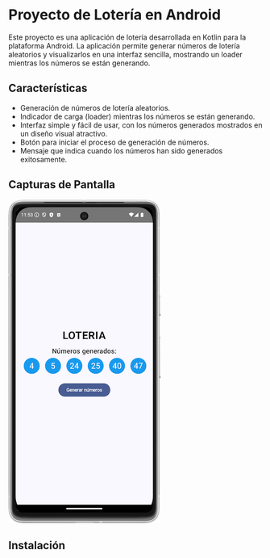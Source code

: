 # Proyecto de Lotería en Android

Este proyecto es una aplicación de lotería desarrollada en Kotlin para la plataforma Android. La aplicación permite generar números de lotería aleatorios y visualizarlos en una interfaz sencilla, mostrando un loader mientras los números se están generando.

## Características

- Generación de números de lotería aleatorios.
- Indicador de carga (loader) mientras los números se están generando.
- Interfaz simple y fácil de usar, con los números generados mostrados en un diseño visual atractivo.
- Botón para iniciar el proceso de generación de números.
- Mensaje que indica cuando los números han sido generados exitosamente.

## Capturas de Pantalla

![Generación de Números](/previewImage/Screenshot_20241030_235402.png)



## Instalación
